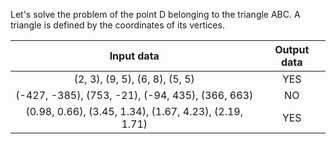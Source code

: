Let's solve the problem of the point D belonging to the triangle ABC. A triangle is defined by the coordinates of its vertices.

Input data | Output data
|:---------:|:-----------:|
(2, 3), (9, 5), (6, 8), (5, 5) | YES
(-427, -385), (753, -21), (-94, 435), (366, 663) | NO
(0.98, 0.66), (3.45, 1.34), (1.67, 4.23), (2.19, 1.71) | YES
